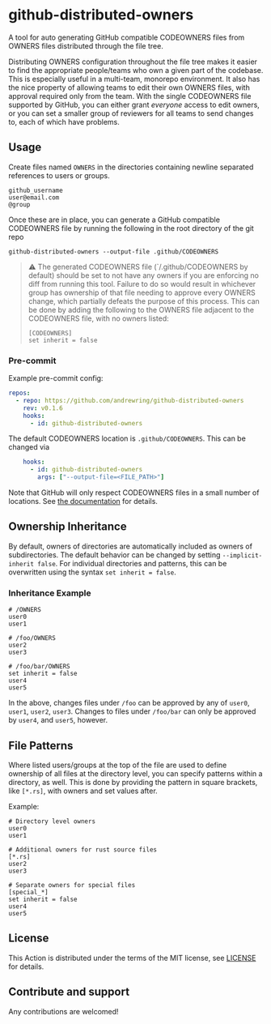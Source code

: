 # github-distributed-owners
A tool for auto generating GitHub compatible CODEOWNERS files from OWNERS files distributed through the file tree.

Distributing OWNERS configuration throughout the file tree makes it easier to find the appropriate people/teams who own
a given part of the codebase. This is especially useful in a multi-team, monorepo environment. It also has the nice
property of allowing teams to edit their own OWNERS files, with approval required only from the team. With the single
CODEOWNERS file supported by GitHub, you can either grant _everyone_ access to edit owners, or you can set a smaller
group of reviewers for all teams to send changes to, each of which have problems.

## Usage

Create files named `OWNERS` in the directories containing newline separated references to users or groups.

```shell
github_username
user@email.com
@group
```

Once these are in place, you can generate a GitHub compatible CODEOWNERS file by running the following in the root
directory of the git repo
```shell
github-distributed-owners --output-file .github/CODEOWNERS
```

> :warning: The generated CODEOWNERS file (`/.github/CODEOWNERS by default) should be set to not have any owners if you
> are enforcing no diff from running this tool. Failure to do so would result in whichever group has ownership of that
> file needing to approve every OWNERS change, which partially defeats the purpose of this process.
> This can be done by adding the following to the OWNERS file adjacent to the CODEOWNERS file, with no owners listed:
>
> ```shell
> [CODEOWNERS]
> set inherit = false
> ```

### Pre-commit

Example pre-commit config:
```yaml
repos:
  - repo: https://github.com/andrewring/github-distributed-owners
    rev: v0.1.6
    hooks:
      - id: github-distributed-owners
```

The default CODEOWNERS location is `.github/CODEOWNERS`. This can be changed via
```yaml
    hooks:
      - id: github-distributed-owners
        args: ["--output-file=<FILE_PATH>"]
```
Note that GitHub will only respect CODEOWNERS files in a small number of locations. See
[the documentation](https://docs.github.com/en/repositories/managing-your-repositorys-settings-and-features/customizing-your-repository/about-code-owners#codeowners-file-location)
for details.

## Ownership Inheritance

By default, owners of directories are automatically included as owners of subdirectories. The default behavior can be
changed by setting `--implicit-inherit false`. For individual directories and patterns, this can be overwritten using
the syntax `set inherit = false`.

### Inheritance Example
```shell
# /OWNERS
user0
user1
```

```shell
# /foo/OWNERS
user2
user3
```

```shell
# /foo/bar/OWNERS
set inherit = false
user4
user5
```

In the above, changes files under `/foo` can be approved by any of `user0`, `user1`, `user2`, `user3`.
Changes to files under `/foo/bar` can only be approved by `user4`, and `user5`, however.

## File Patterns

Where listed users/groups at the top of the file are used to define ownership of all files at the directory level, you
can specify patterns within a directory, as well. This is done by providing the pattern in square brackets, like
`[*.rs]`, with owners and set values after.

Example:
```shell
# Directory level owners
user0
user1

# Additional owners for rust source files
[*.rs]
user2
user3

# Separate owners for special files
[special_*]
set inherit = false
user4
user5
```

## License

This Action is distributed under the terms of the MIT license, see [LICENSE](LICENSE) for details.

## Contribute and support

Any contributions are welcomed!
